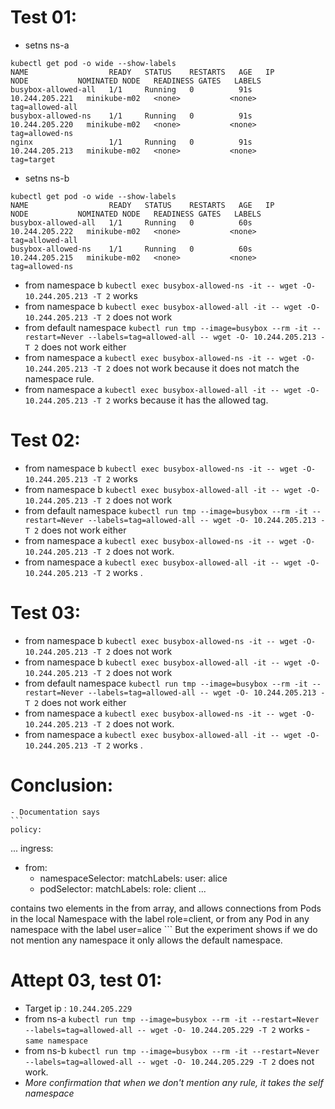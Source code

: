 # Test 01:
- setns ns-a
```
kubectl get pod -o wide --show-labels
NAME                  READY   STATUS    RESTARTS   AGE   IP               NODE           NOMINATED NODE   READINESS GATES   LABELS
busybox-allowed-all   1/1     Running   0          91s   10.244.205.221   minikube-m02   <none>           <none>            tag=allowed-all
busybox-allowed-ns    1/1     Running   0          91s   10.244.205.220   minikube-m02   <none>           <none>            tag=allowed-ns
nginx                 1/1     Running   0          91s   10.244.205.213   minikube-m02   <none>           <none>            tag=target
```
- setns ns-b
```
kubectl get pod -o wide --show-labels
NAME                  READY   STATUS    RESTARTS   AGE   IP               NODE           NOMINATED NODE   READINESS GATES   LABELS
busybox-allowed-all   1/1     Running   0          60s   10.244.205.222   minikube-m02   <none>           <none>            tag=allowed-all
busybox-allowed-ns    1/1     Running   0          60s   10.244.205.215   minikube-m02   <none>           <none>            tag=allowed-ns
```
- from namespace b `kubectl exec busybox-allowed-ns -it -- wget -O- 10.244.205.213 -T 2` works
- from namespace b `kubectl exec busybox-allowed-all -it -- wget -O- 10.244.205.213 -T 2` does not work
- from default namespace `kubectl run tmp --image=busybox --rm -it --restart=Never --labels=tag=allowed-all -- wget -O- 10.244.205.213 -T 2` does not work either
- from namespace a `kubectl exec busybox-allowed-ns -it -- wget -O- 10.244.205.213 -T 2` does not work because it does not match the namespace rule.
- from namespace a  `kubectl exec busybox-allowed-all -it -- wget -O- 10.244.205.213 -T 2` works because it has the allowed tag.

# Test 02:

- from namespace b `kubectl exec busybox-allowed-ns -it -- wget -O- 10.244.205.213 -T 2` works
- from namespace b `kubectl exec busybox-allowed-all -it -- wget -O- 10.244.205.213 -T 2` does not work
- from default namespace `kubectl run tmp --image=busybox --rm -it --restart=Never --labels=tag=allowed-all -- wget -O- 10.244.205.213 -T 2` does not work either
- from namespace a `kubectl exec busybox-allowed-ns -it -- wget -O- 10.244.205.213 -T 2` does not work.
- from namespace a  `kubectl exec busybox-allowed-all -it -- wget -O- 10.244.205.213 -T 2` works .

# Test 03:

- from namespace b `kubectl exec busybox-allowed-ns -it -- wget -O- 10.244.205.213 -T 2` does not work
- from namespace b `kubectl exec busybox-allowed-all -it -- wget -O- 10.244.205.213 -T 2` does not work
- from default namespace `kubectl run tmp --image=busybox --rm -it --restart=Never --labels=tag=allowed-all -- wget -O- 10.244.205.213 -T 2` does not work either
- from namespace a `kubectl exec busybox-allowed-ns -it -- wget -O- 10.244.205.213 -T 2` does not work.
- from namespace a  `kubectl exec busybox-allowed-all -it -- wget -O- 10.244.205.213 -T 2` works .

# Conclusion:
    - Documentation says 
    ```
    policy:

  ...
  ingress:
  - from:
    - namespaceSelector:
        matchLabels:
          user: alice
    - podSelector:
        matchLabels:
          role: client
  ...

contains two elements in the from array, and allows connections from Pods in the local Namespace with the label role=client, or from any Pod in any namespace with the label user=alice
    ```
    But the experiment shows if we do not mention any namespace it only allows the default namespace.

# Attept 03, test 01:
- Target ip : `10.244.205.229`
- from ns-a `kubectl run tmp --image=busybox --rm -it --restart=Never --labels=tag=allowed-all -- wget -O- 10.244.205.229 -T 2` works - `same namespace`
- from ns-b `kubectl run tmp --image=busybox --rm -it --restart=Never --labels=tag=allowed-all -- wget -O- 10.244.205.229 -T 2` does not work.
- *More confirmation that when we don't mention any rule, it takes the self namespace*